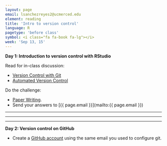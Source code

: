 ```yaml
---
layout: page
email: lsanchezreyes2@ucmerced.edu
element: reading
title: 'Intro to version control'
language: R
pagetype: 'before class'
symbol: <i class="fa fa-book fa-lg"></i>
week: 'Sep 13, 15'
---
```


**Day 1: Introduction to version control with RStudio**
<!-- from https://github.com/ericlind/data-mgmt-4-biologists/blob/gh-pages/readings/R-intro.md-->


Read for in-class discussion:

* [Version Control with Git](https://swcarpentry.github.io/git-novice/)
* [Automated Version Control](https://swcarpentry.github.io/git-novice/01-basics/index.html)


Do the challenge:

* [Paper Writing](https://swcarpentry.github.io/git-novice/01-basics/index.html#paper-writing).
* Send your answers to [{{ page.email }}](mailto:{{ page.email }})


<!-- [Best Practices for Scientific Computing](http://journals.plos.org/plosbiology/article?id=10.1371/journal.pbio.1001745). -->

---
---
---

**Day 2: Version control on GitHub**

* Create a [GitHub account](https://github.com/login) using the same email you used to configure git.
